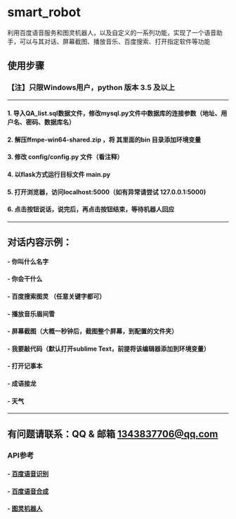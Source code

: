 # smart_robot
利用百度语音服务和图灵机器人，以及自定义的一系列功能，实现了一个语音助手，可以与其对话、屏幕截图、播放音乐、百度搜索、打开指定软件等功能

## 使用步骤
### 【注】只限Windows用户，python 版本 3.5 及以上
---
#### 1. 导入QA_list.sql数据文件，修改mysql.py文件中数据库的连接参数（地址、用户名、密码、数据库名）

#### 2. 解压ffmpe-win64-shared.zip ，将 其里面的bin 目录添加环境变量

#### 3. 修改 config/config.py 文件（看注释）

#### 4. 以flask方式运行目标文件 main.py

#### 5. 打开浏览器，访问localhost:5000（如有异常请尝试 127.0.0.1:5000)

#### 6. 点击按钮说话，说完后，再点击按钮结束，等待机器人回应
---
##  对话内容示例：

#### - 你叫什么名字
#### - 你会干什么
#### - 百度搜索图灵 （任意关键字都可）
#### - 播放音乐眉间雪
#### - 屏幕截图（大概一秒钟后，截图整个屏幕，到配置的文件夹）
#### - 我要敲代码（默认打开sublime Text，前提将该编辑器添加到环境变量）
#### - 打开记事本
#### - 成语接龙
#### - 天气
---
## 有问题请联系：QQ & 邮箱 1343837706@qq.com
### API参考
#### - [百度语音识别](https://cloud.baidu.com/doc/SPEECH/ASR-Online-Python-SDK.html#.E8.AF.B7.E6.B1.82.E8.AF.B4.E6.98.8E)
#### - [百度语音合成](https://cloud.baidu.com/doc/SPEECH/TTS-Online-Python-SDK.html#.E6.8E.A5.E5.8F.A3.E8.AF.B4.E6.98.8E)
#### - [图灵机器人](https://www.kancloud.cn/turing/www-tuling123-com/718227)
